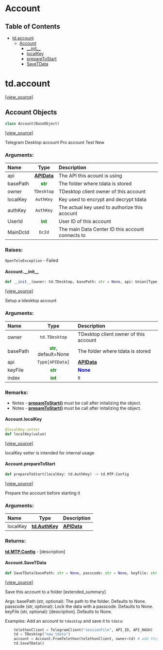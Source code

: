 # Account

## Table of Contents

* [td.account](#td.account)
  * [Account](#td.account.Account)
    * [\_\_init\_\_](#td.account.Account.__init__)
    * [localKey](#td.account.Account.localKey)
    * [prepareToStart](#td.account.Account.prepareToStart)
    * [SaveTData](#td.account.Account.SaveTData)

<a id="td.account"></a>

# td.account

[[view_source]](https://github.com/thedemons/opentele/blob/dee2df0aaab7f6f44f1259af12b2598a7cd9bcb0/src\td\account.py#L1)

<a id="td.account.Account"></a>

## Account Objects

```python
class Account(BaseObject)
```

[[view_source]](https://github.com/thedemons/opentele/blob/dee2df0aaab7f6f44f1259af12b2598a7cd9bcb0/src\td\account.py#L511)

Telegram Desktop account
Pro account
Test New

### Arguments:

| Name | Type | Description |
| :--- | :--: | :---------- |
| api  | **[APIData](../../APIData#apidata.APIData)** | The API this acount is using |
| basePath  | <span style="color:green">**str**</span> | The folder where tdata is stored |
| owner  | `TDesktop` | TDesktop client owner of this account |
| localKey  | `AuthKey` | Key used to encrypt and decrypt tdata |
| authKey  | `AuthKey` | The actual key used to authorize this acocunt |
| UserId  | <span style="color:green">**int**</span> | User ID of this account |
| MainDcId  | `DcId` | The main Data Center ID this account connects to |

### Raises:

`OpenTeleException` - Failed


<a id="td.account.Account.__init__"></a>

#### Account.\_\_init\_\_

```python
def __init__(owner: td.TDesktop, basePath: str = None, api: Union[Type[APIData], APIData] = APITemplate.TelegramDesktop, keyFile: str = None, index: int = 0) -> None
```

[[view_source]](https://github.com/thedemons/opentele/blob/dee2df0aaab7f6f44f1259af12b2598a7cd9bcb0/src\td\account.py#L545)

Setup a tdesktop account

### Arguments:

| Name | Type | Description |
| :--- | :--: | :---------- |
| owner  | `td.TDesktop` | TDesktop client owner of this account |
| basePath  | <span style="color:green">**str**</span>, default=None | The folder where tdata is stored |
| api  | `Type[APIData]` | **[APIData](../../APIData#apidata.APIData)** | **[APITemplate.TelegramDesktop](../../APIData#apidata.APITemplate.TelegramDesktop)** | The **[APIData](../../APIData#apidata.APIData)** to use |
| keyFile  | <span style="color:green">**str**</span> | <span style="color:blue">**None**</span> | [description] |
| index  | <span style="color:green">**int**</span> | `0` | [description] |

### Remarks:

- Notes - **[prepareToStart()](#td.account.Account.prepareToStart)** must be call after initalizing the object.
- Notes - **[prepareToStart()](#td.account.Account.prepareToStart)** must be call after initalizing the object.


<a id="td.account.Account.localKey"></a>

#### Account.localKey

```python
@localKey.setter
def localKey(value)
```

[[view_source]](https://github.com/thedemons/opentele/blob/dee2df0aaab7f6f44f1259af12b2598a7cd9bcb0/src\td\account.py#L625)

localKey setter is intended for internal usage

<a id="td.account.Account.prepareToStart"></a>

#### Account.prepareToStart

```python
def prepareToStart(localKey: td.AuthKey) -> td.MTP.Config
```

[[view_source]](https://github.com/thedemons/opentele/blob/dee2df0aaab7f6f44f1259af12b2598a7cd9bcb0/src\td\account.py#L662)

Prepare the account before starting it

### Arguments:

| Name | Type | Description |
| :--- | :--: | :---------- |
| localKey  | **[td.AuthKey](../AuthKey#td.auth.AuthKey)** | **[APIData](../../APIData#apidata.APIData)** |

### Returns:

**[td.MTP.Config](../MTP#td.mtp.MTP.Config)** - [description]


<a id="td.account.Account.SaveTData"></a>

#### Account.SaveTData

```python
def SaveTData(basePath: str = None, passcode: str = None, keyFile: str = None) -> None
```

[[view_source]](https://github.com/thedemons/opentele/blob/dee2df0aaab7f6f44f1259af12b2598a7cd9bcb0/src\td\account.py#L770)

Save this account to a folder
[extended_summary]

Args:
    basePath (str, optional): The path to the folder. Defaults to None.
    passcode (str, optional): Lock the data with a passcode. Defaults to None.
    keyFile (str, optional): [description]. Defaults to None.

Examples:
    Add an account to `tdesktop` and save it to `tdata`:
```python
    telethonClient = TelegramClient("sessionFile", API_ID, API_HASH)
    td = TDesktop("new_tdata")
    account = Account.FromTelethon(telethonClient, owner=td) # add this account to td
    td.SaveTData()
```


